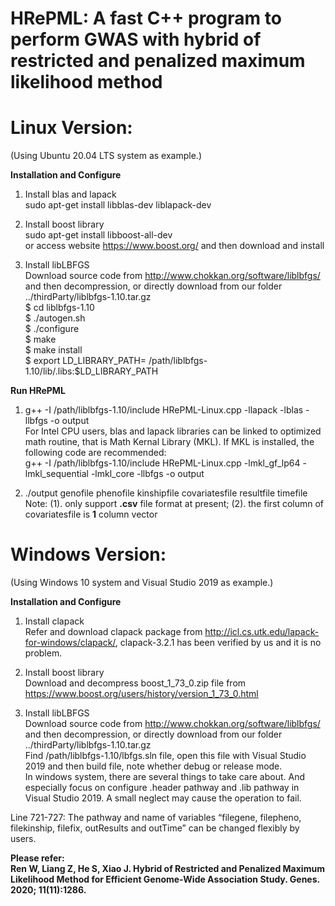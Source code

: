 # HRePML: A fast C++ program to perform GWAS with hybrid of restricted and penalized maximum likelihood method

# Linux Version:
(Using Ubuntu 20.04 LTS system as example.)

**Installation and Configure**
1.	Install blas and lapack\
sudo apt-get install libblas-dev liblapack-dev

2.	Install boost library\
sudo apt-get install libboost-all-dev\
or access website https://www.boost.org/ and then download and install

3.	Install libLBFGS\
Download source code from http://www.chokkan.org/software/liblbfgs/ and then decompression, or directly download from our folder ../thirdParty/liblbfgs-1.10.tar.gz\
$ cd liblbfgs-1.10\
$ ./autogen.sh\
$ ./configure\
$ make\
$ make install\
$ export LD_LIBRARY_PATH= /path/liblbfgs-1.10/lib/.libs:$LD_LIBRARY_PATH

**Run HRePML**

1.	g++ -I /path/liblbfgs-1.10/include HRePML-Linux.cpp -llapack -lblas -llbfgs -o output\
For Intel CPU users, blas and lapack libraries can be linked to optimized math routine, that is Math Kernal Library (MKL). If MKL is installed, the following code are recommended:\
g++ -I /path/liblbfgs-1.10/include HRePML-Linux.cpp -lmkl_gf_lp64 -lmkl_sequential -lmkl_core -llbfgs -o output

2.	./output genofile phenofile kinshipfile covariatesfile resultfile timefile\
Note: (1). only support **.csv** file format at present; (2). the first column of covariatesfile is **1** column vector



# Windows Version:
(Using Windows 10 system and Visual Studio 2019 as example.)

**Installation and Configure**

1.	Install clapack\
Refer and download clapack package from http://icl.cs.utk.edu/lapack-for-windows/clapack/, clapack-3.2.1 has been verified by us and it is no problem.

2.	Install boost library\
Download and decompress boost_1_73_0.zip file from https://www.boost.org/users/history/version_1_73_0.html

3.	Install libLBFGS\
Download source code from http://www.chokkan.org/software/liblbfgs/ and then decompression, or directly download from our folder ../thirdParty/liblbfgs-1.10.tar.gz\
Find /path/liblbfgs-1.10/lbfgs.sln file, open this file with Visual Studio 2019 and then build file, note whether debug or release mode.\
In windows system, there are several things to take care about. And especially focus on configure .header pathway and .lib pathway in Visual Studio 2019. A small neglect may cause the operation to fail. 

Line 721-727: The pathway and name of variables “filegene, filepheno, filekinship, filefix, outResults and outTime” can be changed flexibly by users.

**Please refer:\
Ren W, Liang Z, He S, Xiao J. Hybrid of Restricted and Penalized Maximum Likelihood Method for Efficient Genome-Wide Association Study. Genes. 2020; 11(11):1286.**
